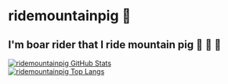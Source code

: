 # ridemountainpig 🤯 
## I'm boar rider that I ride mountain pig 🐾 🐾 🐾

<!--
**ridemountainpig/ridemountainpig** is a ✨ _special_ ✨ repository because its `README.md` (this file) appears on your GitHub profile.

Here are some ideas to get you started:

- 🔭 I’m currently working on ...
- 🌱 I’m currently learning ...
- 👯 I’m looking to collaborate on ...
- 🤔 I’m looking for help with ...
- 💬 Ask me about ...
- 📫 How to reach me: ...
- 😄 Pronouns: ...
- ⚡ Fun fact: ...
-->
[![ridemountainpig GitHub Stats](https://github-readme-stats.vercel.app/api?username=ridemountainpig&count_private=true&show_icons=true&include_all_commits=true)](https://github.com/ridemountainpig)  
[![ridemountainpig Top Langs](https://github-readme-stats.vercel.app/api/top-langs/?username=ridemountainpig&layout=compact)](https://github.com/ridemountainpig)
